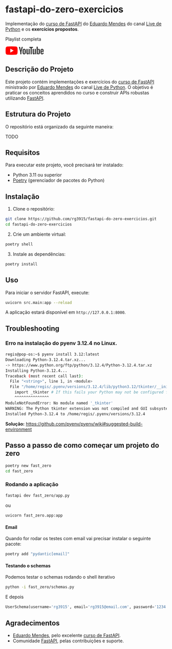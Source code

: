 # fastapi-do-zero-exercicios

Implementação do [curso de FastAPI](https://fastapidozero.dunossauro.com/) do [Eduardo Mendes](https://github.com/dunossauro/fastapi-do-zero) do canal [Live de Python](https://www.youtube.com/@Dunossauro) e os **exercícios propostos**.

Playlist completa

<a href="https://youtube.com/playlist?list=PLOQgLBuj2-3IuFbt-wJw2p2NiV9WTRzIP&si=K_9UbtB-WKjSwYT6">
    <img src="img/youtube.png">
</a>



## Descrição do Projeto

Este projeto contém implementações e exercícios do [curso de FastAPI](https://fastapidozero.dunossauro.com/) ministrado por [Eduardo Mendes](https://github.com/dunossauro/fastapi-do-zero) do canal [Live de Python](https://www.youtube.com/@Dunossauro). O objetivo é praticar os conceitos aprendidos no curso e construir APIs robustas utilizando [FastAPI](https://fastapi.tiangolo.com/).

## Estrutura do Projeto

O repositório está organizado da seguinte maneira:

TODO

## Requisitos

Para executar este projeto, você precisará ter instalado:

- Python 3.11 ou superior
- [Poetry](https://python-poetry.org/) (gerenciador de pacotes do Python)

## Instalação

1. Clone o repositório:

```bash
git clone https://github.com/rg3915/fastapi-do-zero-exercicios.git
cd fastapi-do-zero-exercicios
```

2. Crie um ambiente virtual:

```bash
poetry shell
```

3. Instale as dependências:

```bash
poetry install
```

## Uso

Para iniciar o servidor FastAPI, execute:

```bash
uvicorn src.main:app --reload
```

A aplicação estará disponível em `http://127.0.0.1:8000`.


## Troubleshooting

### Erro na instalação do pyenv 3.12.4 no Linux.

```bash
regis@pop-os:~$ pyenv install 3.12:latest
Downloading Python-3.12.4.tar.xz...
-> https://www.python.org/ftp/python/3.12.4/Python-3.12.4.tar.xz
Installing Python-3.12.4...
Traceback (most recent call last):
  File "<string>", line 1, in <module>
  File "/home/regis/.pyenv/versions/3.12.4/lib/python3.12/tkinter/__init__.py", line 38, in <module>
    import _tkinter # If this fails your Python may not be configured for Tk
    ^^^^^^^^^^^^^^^
ModuleNotFoundError: No module named '_tkinter'
WARNING: The Python tkinter extension was not compiled and GUI subsystem has been detected. Missing the Tk toolkit?
Installed Python-3.12.4 to /home/regis/.pyenv/versions/3.12.4
```

**Solução:** https://github.com/pyenv/pyenv/wiki#suggested-build-environment


## Passo a passo de como começar um projeto do zero

```bash
poetry new fast_zero
cd fast_zero
```


### Rodando a aplicação

```bash
fastapi dev fast_zero/app.py
```

ou

```bash
uvicorn fast_zero.app:app
```

#### Email

Quando for rodar os testes com email vai precisar instalar o seguinte pacote:

```bash
poetry add "pydantic[email]"
```

#### Testando o schemas

Podemos testar o schemas rodando o shell iterativo

```bash
python -i fast_zero/schemas.py
```

E depois

```python
UserSchema(username='rg3915', email='rg3915@email.com', password='1234')
```



## Agradecimentos

- [Eduardo Mendes](https://github.com/dunossauro/fastapi-do-zero), pelo excelente [curso de FastAPI](https://fastapidozero.dunossauro.com/).
- Comunidade [FastAPI](https://fastapi.tiangolo.com/), pelas contribuições e suporte.

